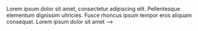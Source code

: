 <!-- <!-- ---
slug: first-blog-post
title: First Blog Post
authors:
  name: N1connys
  title: Docusaurus Core Team
  url: https://github.com/wgao19
  image_url: https://github.com/wgao19.png
tags: [hola, docusaurus]
--- -->

Lorem ipsum dolor sit amet, consectetur adipiscing elit. Pellentesque elementum dignissim ultricies. Fusce rhoncus ipsum tempor eros aliquam consequat. Lorem ipsum dolor sit amet -->

